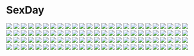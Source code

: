 # SexDay
![](https://konachan.com/jpeg/c494e3a3dfaebdc3c1a5c45b1927e35f/Konachan.com%20-%20284386%202girls%20aqua_eyes%20blonde_hair%20crown%20dress%20drink%20flowers%20jivke%20long_hair%20pointed_ears%20princess_peach%20princess_zelda%20rose%20signed%20wristwear.jpg)
![](https://konachan.com/image/88ffb867221166298a23c707fb1221a1/Konachan.com%20-%2097659%20all_male%20arsene_lupin_iii%20building%20car%20cigarette%20city%20lupin_iii%20male%20suit%20tie%20zz.jpg)
![](https://konachan.com/image/460f9a2fc9b2e235326afce8c80d474e/Konachan.com%20-%20170116%20animal%20bird%20blue_eyes%20blush%20breasts%20brown_hair%20cleavage%20long_hair%20miyazaki_byou%20original%20petals%20thighhighs.jpg)
![](https://konachan.com/image/f21b9f31ba49110f892ff2e9fb256c1f/Konachan.com%20-%2066098%20red%20vocaloid.jpg)
![](https://konachan.com/jpeg/40ae30c85ee80626a584440add95139e/Konachan.com%20-%2037093%20code_geass%20cornelia_li_britannia%20euphemia_li_britannia%20lelouch_lamperouge%20loli%20male%20nunnally_lamperouge.jpg)
![](https://konachan.com/image/c592629206add74491e9ff124441aa14/Konachan.com%20-%20181662%20boat%20building%20grass%20lin%2B%20night%20original%20pixiv_fantasia%20sky%20stars.jpg)
![](https://konachan.com/image/a3fedf647a17262f3f6e4a19b731d745/Konachan.com%20-%2023832%202girls%20askray%20demon%20halloween%20jpeg_artifacts%20loli%20moe_%28bosshi%29%20pumpkin%20witch%20yu_%28bosshi%29.jpg)
![](https://konachan.com/image/709e5bc3df3a002e369c20e68943ed28/Konachan.com%20-%20206007%20aqua_eyes%20aqua_hair%20blue_eyes%20blue_hair%20garter%20glasses%20group%20gumi%20hat%20kneehighs%20long_hair%20male%20necklace%20skirt%20stockings%20twintails%20vocaloid%20wei_ji.jpg)
![](https://konachan.com/jpeg/27a733228c6a218d96c1722ae61e92cb/Konachan.com%20-%20287772%20anthropomorphism%20black_hair%20blush%20bra%20cameltoe%20headband%20japanese_clothes%20long_hair%20miko%20orange_eyes%20panties%20shirokitsune%20underwear%20waifu2x.jpg)
![](https://konachan.com/image/dd9afdc612164ffb22ae21f645c9774a/Konachan.com%20-%20216989%20bikini%20breasts%20cleavage%20green_eyes%20necklace%20original%20pink_hair%20sunglasses%20swimsuit%20twinpoo%20twintails.jpg)
![](https://konachan.com/image/62d2f98a53c2f587c3ea8d594c1e19f7/Konachan.com%20-%20196315%20ass%20blonde_hair%20brown_eyes%20elbow_gloves%20gloves%20headband%20jpeg_artifacts%20ljs35795%20long_hair%20panties%20shirt_lift%20thighhighs%20underwear%20wink.jpg)
![](https://konachan.com/jpeg/666f70697c625cc5a907a2a5e869ad95/Konachan.com%20-%20131697%20achiki%20kagamine_len%20kagamine_rin%20male%20pink_eyes%20vocaloid.jpg)
![](https://konachan.com/image/cf9ee14151302a40c946d74fb3d01c4b/Konachan.com%20-%20143091%20animal_ears%20blush%20brown_hair%20daidai_ookami%20dress%20food%20hat%20pantyhose%20red_eyes%20shameimaru_aya%20short_hair%20tail%20touhou%20wings.jpg)
![](https://konachan.com/image/3aef5acc4f9aa628314f7613370ef9e6/Konachan.com%20-%2047549%20akiyama_mio%20k-on%21%20school_swimsuit%20swimsuit.jpg)
![](https://konachan.com/image/75bfca452cee2ec886191a89304c42a0/Konachan.com%20-%20113873%20flowers%20nardack%20original%20red%20third-party_edit.jpg)
![](https://konachan.com/jpeg/d4142862d11cd3f9c906afda17b88702/Konachan.com%20-%20275954%20blonde_hair%20butterfly%20dress%20flowers%20green_eyes%20long_hair%20original%20primcoco%20rose.jpg)
![](https://konachan.com/image/4dc0fbf42638d63790e5b8a9e6e03d5e/Konachan.com%20-%2044027%20akizuki_ritsuko%20amami_haruka%20cherry_blossoms%20flowers%20hagiwara_yukiho%20idolmaster%20kikuchi_makoto%20minase_iori%20school_uniform%20spring.jpg)
![](https://konachan.com/image/866ea043bb365839bf5a33c4cd201613/Konachan.com%20-%2097080%20ayanami_rei%20chibi%20kisha_%28quo_inari_taisha%29%20neon_genesis_evangelion.jpg)
![](https://konachan.com/jpeg/4592829f4cf62b83e68ebab5c0a4c702/Konachan.com%20-%20290302%20aoi_yun%20ass%20bed%20blush%20bra%20breasts%20bunny%20bunnygirl%20choker%20cleavage%20long_hair%20original%20panties%20stockings%20tail%20underboob%20underwear%20waifu2x%20wristwear.jpg)
![](https://konachan.com/image/78174ddab59ce43a3ddbe96e39241264/Konachan.com%20-%20223348%20anthropomorphism%20blush%20breasts%20kantai_collection%20kneehighs%20kunifuto%20nipples%20nipple_slip%20ooi_%28kancolle%29%20wet.jpg)
![](https://konachan.com/image/9e59104a7fb7fdd2f1c4dbc7af6295fa/Konachan.com%20-%2063534%20favorite%20game_cg%20hoshizora_no_memoria%20tagme.jpg)
![](https://konachan.com/image/da599db30ab93f4b22d29ef174e66b5a/Konachan.com%20-%20197397%20aqua_eyes%20blonde_hair%20blush%20briska%20cherry_blossoms%20flowers%20long_hair%20original%20petals%20sideboob%20signed%20tree.jpg)
![](https://konachan.com/image/ab0ffefb03c1578c544e15b1afe5675c/Konachan.com%20-%2084986%202girls%20amami_haruka%20couch%20idolmaster%20jennifer_yamada%20kisaragi_chihaya%20kneehighs%20pantyhose%20school_uniform%20wink.jpg)
![](https://konachan.com/image/ca78f76d4f0fce2ae8fda6129b11e0dd/Konachan.com%20-%20170097%20blonde_hair%20brown_eyes%20elbow_gloves%20gloves%20long_hair%20siraha%20sword%20sword_art_online%20thighhighs%20weapon%20yuuki_asuna.jpg)
![](https://konachan.com/jpeg/9a0d8e04c993674a3e0cb12b9c076e6f/Konachan.com%20-%20203438%20brown_eyes%20brown_hair%20misaka_mikoto%20school_uniform%20short_hair%20to_aru_majutsu_no_index.jpg)
![](https://konachan.com/image/7a4a00cd2a723eb88d951ac2088bae1b/Konachan.com%20-%20161267%20blush%20brown_hair%20hat%20mike_inel%20original%20sky%20sunset%20thighhighs%20weapon%20yellow_eyes.jpg)
![](https://konachan.com/jpeg/6bd641513dcd819a57c1f396d97af70b/Konachan.com%20-%20278137%20barefoot%20bed%20black_hair%20brown_eyes%20condom%20cropped%20k-on%21%20long_hair%20navel%20nopan%20panties%20panty_pull%20penis%20pubic_hair%20pussy%20sex%20twintails%20underwear.jpg)
![](https://konachan.com/jpeg/a0d0fed949a6b269de73cadecd6d61c1/Konachan.com%20-%20213622%20aliasing%20ass%20dreadtie%20gray%20green_eyes%20green_hair%20gun%20kneehighs%20long_hair%20original%20panties%20ponytail%20ribbons%20school_uniform%20signed%20underwear%20weapon.jpg)
![](https://konachan.com/image/f9fbee388219786e8c5afd1ae2559b1b/Konachan.com%20-%20248724%20all_male%20aqua_eyes%20aqua_hair%20flowers%20kaito%20male%20short_hair%20vocaloid%20ziling.jpg)
![](https://konachan.com/image/a0ba2f502b662dc183f9a6779e471d3e/Konachan.com%20-%2018286%20fuu%20samurai_champloo.jpg)
![](https://konachan.com/jpeg/5a2b8f5dc3a024477a681f675add180c/Konachan.com%20-%20112859%20chibi%20demon%20flandre_scarlet%20fule%20koakuma%20patchouli_knowledge%20touhou%20vampire.jpg)
![](https://konachan.com/image/b5b90c66c3e912b7ebd247268533f1b8/Konachan.com%20-%20173045%20bath%20bathtub%20blue_hair%20book%20breasts%20brown_eyes%20cleavage%20dahl_lange%20league_of_legends%20leaves%20long_hair%20sona_buvelle%20towel%20water%20wet.jpg)
![](https://konachan.com/jpeg/d69fc1c28dc6d12dfca443be25d5c4ef/Konachan.com%20-%20185005%20bath%20bathtub%20breasts%20brown_hair%20game_cg%20golden_marriage%20hayakawa_harui%20ichijouji_touko%20male%20nipples%20nude%20pink_eyes%20tachibana_nagisa%20water.jpg)
![](https://konachan.com/image/05036088ac1964b7bc3d5f76a264a0d8/Konachan.com%20-%204915%20air%20michiru%20tohno_minagi.jpg)
![](https://konachan.com/jpeg/a0472bdb816596a5005b192273ed5947/Konachan.com%20-%20273904%20achiki%20black_hair%20dress%20garter_belt%20gothic%20gray%20gray_eyes%20headdress%20long_hair%20necklace%20original%20stockings%20thighhighs%20waifu2x%20wings.jpg)
![](https://konachan.com/jpeg/069c980636d4f399313fa65379a076c3/Konachan.com%20-%2061699%20alphard%20canaan%20close%20transparent%20vector.jpg)
![](https://konachan.com/jpeg/61f9b00a11ff2b1ddb4ce7c5d46ab4cd/Konachan.com%20-%2078764%20hatsune_miku%20megurine_luka%20twintails%20vocaloid%20world%27s_end_dancehall_%28vocaloid%29.jpg)
![](https://konachan.com/image/aa1c488885a080a6eebf768698389055/Konachan.com%20-%2044295%20blue_hair%20hatsune_miku%20twintails%20vocaloid.jpg)
![](https://konachan.com/image/83b10b72adbbc816c4c9b95f62c83cc9/Konachan.com%20-%20188096%20bondage%20gag%20kuroki_tomoko%20stormcow%20watashi_ga_motenai_no_wa_dou_kangaetemo_omaera_ga_warui%21.jpg)
![](https://konachan.com/image/3b6ea1a69b366964b8f1b7175e188e1e/Konachan.com%20-%20205402%20brown_hair%20cameltoe%20game_cg%20harukaze_soft%20kneehighs%20kuroki_michi%20oozora_itsuki%20panties%20red_eyes%20school_uniform%20skirt%20underwear%20upskirt.jpg)
![](https://konachan.com/jpeg/47812dcec5efa657cc2ca8e3c8bf204d/Konachan.com%20-%20265744%20animal_ears%20black_hair%20blue_eyes%20bow%20braids%20breasts%20bunny_ears%20bunnygirl%20cleavage%20collar%20long_hair%20nijisanji%20thighhighs%20tsukino_mito%20white%20wristwear.jpg)
![](https://konachan.com/jpeg/d1d6909d39b7915cefc1110f183e1469/Konachan.com%20-%20274034%20anthropomorphism%20blush%20breasts%20girls_frontline%20kar98k_%28girls_frontline%29%20keenh%20long_hair%20nude%20red_eyes%20signed%20white_hair.jpg)
![](https://konachan.com/image/cc68f487074099408f892477ce471805/Konachan.com%20-%204931%20aircraft%20black_hair%20futami_eriko%20kimikiss%20long_hair%20paper%20school_uniform%20socks%20takayama_kisai.jpg)
![](https://konachan.com/image/743745c5d86ca9c0f17471f477710298/Konachan.com%20-%2093198%20gumi%20megurine_luka%20vocaloid.jpg)
![](https://konachan.com/jpeg/09d591bdfc297b561fab332054cda055/Konachan.com%20-%207535%20katagiri_himeko%20pani_poni_dash.jpg)
![](https://konachan.com/jpeg/7ce510b958946c4ab80329a0bd5dc939/Konachan.com%20-%20212218%20benitama%20blonde_hair%20dragon%20grass%20hat%20magic%20male%20original%20pointed_ears%20red_eyes%20staff%20tree%20witch_hat.jpg)
![](https://konachan.com/jpeg/bd6d5910e68b696cc88939f82e4710fc/Konachan.com%20-%2062553%20kawai_ameri%20red_eyes%20school_uniform%20tayutama%20thighhighs%20twintails.jpg)
![](https://konachan.com/jpeg/ef4766586509e9b9cfdd149d4af8e809/Konachan.com%20-%20297503%20aqua_eyes%20blonde_hair%20blush%20candy%20lollipop%20long_hair%20original%20skirt%20tatami_to_hinoki%20thighhighs%20twintails%20waifu2x%20watermark%20wink.jpg)
![](https://konachan.com/image/6321ffa860457266a9c7508b981f005c/Konachan.com%20-%2037085%20aqua_hair%20black_hair%20blue_eyes%20brown_hair%20gainax%20glasses%20gray_hair%20group%20kneehighs%20male%20red_eyes%20ribbons%20rooftop%20scan%20short_hair%20skirt%20twintails.jpg)
![](https://konachan.com/image/300f78ead2754ccbd63fe1bccacc5e5a/Konachan.com%20-%2044835%20hatsune_miku%20saihate_%28vocaloid%29%20vocaloid.jpg)
![](https://konachan.com/image/9256573c63967131577551c10f88fef1/Konachan.com%20-%2029277%20animal_ears%20aqua_eyes%20barefoot%20bed%20bell%20blonde_hair%20bra%20collar%20littlewitch%20long_hair%20oyari_ashito%20panties%20underwear%20wristwear.jpg)
![](https://konachan.com/jpeg/68b81566d215c249ff5521385ee2f4d3/Konachan.com%20-%2034370%20clannad%20glasses%20sakagami_tomoyo.jpg)
![](https://konachan.com/image/003a01983eec59e108c0fba9f0a74887/Konachan.com%20-%2023333%20close%20ninin_ga_shinobuden%20onsokumaru%20vector%20yellow.jpg)
![](https://konachan.com/image/6f62a0e961721fe6514d1936561cf1e6/Konachan.com%20-%20116918%20blush%20breasts%20eyepatch%20murakumo_shinku_asahi%20nipples%20red_hair%20short_hair%20skyfish%20soukyuu_no_soleil%20tsurugi_hagane.jpg)
![](https://konachan.com/jpeg/6d0b606d6dd49813e5f1cfdad365bf1e/Konachan.com%20-%20208128%20aqua_eyes%20ass%20breasts%20censored%20couch%20cum%20foxgirl%20headband%20long_hair%20nipples%20original%20panties%20panty_pull%20penis%20pussy%20sex%20thighhighs%20topless%20underwear.jpg)
![](https://konachan.com/image/ad4fa71bbff7385830c6471c752d9969/Konachan.com%20-%2074578%20kagamine_rin%20vocaloid.jpg)
![](https://konachan.com/image/3350b5df89eb8f4869e4883c3f957810/Konachan.com%20-%20219945%20ass%20blonde_hair%20boots%20gun%20hat%20panties%20skirt_lift%20thighhighs%20tomoe_mami%20twintails%20underwear%20upskirt%20weapon%20white%20wokada%20yellow_eyes.jpg)
![](https://konachan.com/image/fd53acb0fd62b38613807d2af78980c8/Konachan.com%20-%20179554%20anthropomorphism%20blush%20brown_eyes%20brown_hair%20hat%20hisame_genta%20kantai_collection%20loli%20panties%20short_hair%20underwear%20z3_max_schultz_%28kancolle%29.jpg)
![](https://konachan.com/image/bdab2aa313af4e17c57dd33965abdeb5/Konachan.com%20-%2085085%20gun%20lm7_%28op-center%29%20scenic%20weapon%20yellow.jpg)
![](https://konachan.com/image/1a08becd60bf0c882476d1c5e8eb8bd8/Konachan.com%20-%2011268%20ohno_tetsuya%20ribbons%20sara%20tenshi_ni_narumon.jpg)
![](https://konachan.com/image/aeb9ec86c711483d9f01f7589338ef47/Konachan.com%20-%2083277%20da_capo%20da_capo_ii%20tagme.jpg)
![](https://konachan.com/image/9ec6505f29b6866e81a104c11ab14553/Konachan.com%20-%2056276%20kanamemo%20kujiin_mika%20nakamachi_kana%20swimsuit.jpg)
![](https://konachan.com/jpeg/7f514207c36648a436bce8fbca6a3ae3/Konachan.com%20-%20167742%20black_hair%20blue_eyes%20blue_hair%20braids%20breasts%20brown_hair%20cleavage%20dress%20glasses%20gloves%20group%20long_hair%20monokuma%20pink_eyes%20skirt%20tie%20twintails%20yokoyama.jpg)
![](https://konachan.com/image/5491d34d3748a20106b9f5039945f7ef/Konachan.com%20-%20236128%20aquamary%20flowers%20food%20nobody%20original%20scenic%20watermark.jpg)
![](https://konachan.com/jpeg/dcae9210a6308b4d1ba22e7cd1c40af6/Konachan.com%20-%20230865%20black_hair%20blue_eyes%20blush%20breasts%20dark_skin%20gloves%20goggles%20izumi_%28pokemon%29%20long_hair%20nipples%20no_bra%20pokemon%20umashima_shohei.jpg)
![](https://konachan.com/image/7fc4458febd1ec295c9c2fca5c027837/Konachan.com%20-%20253340%20breasts%20gloves%20green_hair%20halloween%20hatsune_miku%20horns%20kenkano%20long_hair%20navel%20pumpkin%20red_eyes%20skirt%20thighhighs%20twintails%20vocaloid%20wink.jpg)
![](https://konachan.com/image/ec1e916b26af7504598bec8ed31b4f02/Konachan.com%20-%2058664%20blood%20vocaloid%20yowane_haku.jpg)
![](https://konachan.com/image/6d6f0980afbcb497176288d0786cbeaf/Konachan.com%20-%20270904%20goth-loli%20lolita_fashion%20mitu_yang%20overlord%20shalltear_bloodfallen%20vampire%20weapon.jpg)
![](https://konachan.com/image/f6c2e94c752a68d1d2c316e4ef831a7f/Konachan.com%20-%20238955%20braids%20dress%20emilia_%28re%3Azero%29%20gray_hair%20long_hair%20pointed_ears%20purple_eyes%20re%3Azero_kara_hajimeru_isekai_seikatsu%20saraki%20signed%20thighhighs.jpg)
![](https://konachan.com/image/35cc9916d6f37c701dbc198c3235bb8d/Konachan.com%20-%20162848%20flandre_scarlet%20hatsune_miku%20ia%20kang_kang_zi%20moon%20night%20suzumiya_haruhi%20suzumiya_haruhi_no_yuutsu%20touhou%20vampire%20vocaloid.jpg)
![](https://konachan.com/image/41014c2cf869040b3bb3b208fdc7a46f/Konachan.com%20-%20112044%20angela_leon%20berserk%20buumori%20cape%20crossover%20evarella%20halloween%20hat%20kiki%20moon%20panties%20schierke%20soul_eater%20tabasa%20touhou%20underwear%20warzard%20wink%20witch.jpg)
![](https://konachan.com/image/1e1e4bbb8a9c897e3cc7a8add7e16841/Konachan.com%20-%20226879%20animal%20animal_ears%20brave_witches%20brown_eyes%20brown_hair%20karibuchi_hikari%20nyaku%20school_uniform%20short_hair%20strike_witches%20swimsuit%20tail.jpg)
![](https://konachan.com/image/ce9fbe6017834ce9d098eaf36d4bd261/Konachan.com%20-%20212500%201761975416%20armor%20blonde_hair%20dress%20fate_stay_night%20fate_unlimited_codes%20fate_%28series%29%20flowers%20green_eyes%20petals%20ponytail%20saber%20saber_lily%20sword%20weapon.jpg)
![](https://konachan.com/jpeg/91da6697d8df82505dec7dbc9c6e2d30/Konachan.com%20-%20204996%20blue_eyes%20blue_hair%20braids%20building%20candy%20chain%20gray_hair%20group%20hat%20headband%20knife%20lollipop%20male%20navel%20night%20ponytail%20red_eyes%20red_hair%20weapon.jpg)
![](https://konachan.com/image/251c1d4ae7006a8376980a663c52493a/Konachan.com%20-%2051276%20black%20close%20jigoku_shoujo%20mikage_yuzuki.jpg)
![](https://konachan.com/image/e43997550e0aa0e5d2ce1768de41af14/Konachan.com%20-%20261019%20blush%20bow%20bra%20breasts%20brown_hair%20cameltoe%20cleavage%20flowers%20ko_yu%20long_hair%20navel%20original%20panties%20red_eyes%20rose%20teddy_bear%20thighhighs%20underwear.jpg)
![](https://konachan.com/image/00aa4d9a18179c5d397cafa63b5a2a05/Konachan.com%20-%20125111%20final_fantasy_xiii-2%20flowers%20gray_hair%20hayashi_kasutamu%20headdress%20long_hair%20navel%20paddra_nsu-yeul%20sideboob%20skirt%20wristwear.jpg)
![](https://konachan.com/jpeg/e5e225ee85ac689905e3ccc5d309d329/Konachan.com%20-%20274786%202girls%20blush%20bra%20breasts%20brown_eyes%20cameltoe%20choker%20cleavage%20flowers%20idolmaster%20long_hair%20navel%20open_shirt%20panties%20rose%20shirt%20signed%20twins%20underwear.jpg)
![](https://konachan.com/jpeg/c58fe1ecb579a125b3cfe8d79a3be897/Konachan.com%20-%20234007%20animal%20doll%20fish%20fuji_choko%20katana%20original%20scan%20school_uniform%20sword%20thighhighs%20weapon.jpg)
![](https://konachan.com/jpeg/01dd42ee0d4c401ef150549566eec06d/Konachan.com%20-%20275074%20abigail_williams_%28fate_grand_order%29%20aqua_eyes%20blonde_hair%20bow%20dress%20fate_grand_order%20fate_%28series%29%20hat%20loli%20long_hair%20peroncho%20teddy_bear%20tentacles.jpg)
![](https://konachan.com/image/2b6cc39d8d469136b12e55a0677d3dc8/Konachan.com%20-%20246081%20aqua_eyes%20ass%20blush%20bow%20breasts%20catgirl%20censored%20kneehighs%20long_hair%20navel%20nekopara%20nipples%20nude%20penis%20ribbons%20sayori%20sex%20tail%20twintails%20watermark.jpg)
![](https://konachan.com/jpeg/6b427690b20918696aa929fbd1785467/Konachan.com%20-%2087585%20chibi%20chitose_kiiro%20hatsune_miku%20twintails%20vocaloid%20white.jpg)
![](https://konachan.com/image/cf3795211acdc79b9b8f91be5626505e/Konachan.com%20-%2031793%20blonde_hair%20blue_eyes%20blush%20book%20brown_hair%20censored%20favorite%20flat_chest%20game_cg%20happy_margaret%21%20kokonoka%20minahase_karin%20nipples%20thighhighs%20wet.jpg)
![](https://konachan.com/image/484500d9eea13b6c8610e4381f4067bb/Konachan.com%20-%2028867%20suzumiya_haruhi%20suzumiya_haruhi_no_yuutsu%20yellow.jpg)
![](https://konachan.com/image/85a5ed8f8011942f447b8ca519990ee6/Konachan.com%20-%2057203%20azuma_satori%20bamboo_blade%20chiba_kirino%20kawazoe_tamaki%20kuwahara_sayako%20miyazaki_miyako.jpg)
![](https://konachan.com/image/ab154eb3912f302ccd8284e584bbb582/Konachan.com%20-%2064551%20blue_eyes%20breasts%20bunnygirl%20cleavage%20hakkai%20mahou_shoujo_lyrical_nanoha%20mahou_shoujo_lyrical_nanoha_strikers%20orange_hair%20pantyhose%20takamachi_nanoha.jpg)
![](https://konachan.com/image/daa7a9eee34c1b5055b5b6204de75c6c/Konachan.com%20-%20194141%202girls%20aikatsu%21%20dress%20landscape%20lm7_%28op-center%29%20scenic%20school_uniform%20shibuki_ran%20thighhighs%20toudou_yurika.jpg)
![](https://konachan.com/image/6ab3cbed9d1ab088e19bfb18bf97cdfa/Konachan.com%20-%2070622%20blonde_hair%20blue_eyes%20ribbons%20wings.jpg)
![](https://konachan.com/jpeg/5016d9f9e5854c8e4e6f4b5d20e6e3a1/Konachan.com%20-%2012803%20aquaplus%20leaf%20mitsumi_misato%20to_heart%20to_heart_2%20yoshioka_chie.jpg)
![](https://konachan.com/image/8ac98cd8a74f3001ed0c493d30650b6a/Konachan.com%20-%2051382%20bleach%20inoue_orihime.jpg)
![](https://konachan.com/jpeg/95007e6cb5c441f3b8f8750238b6f5e3/Konachan.com%20-%20110059%20blonde_hair%20blue_eyes%20blush%20censored%20game_cg%20green_eyes%20handjob%20makita_maki%20mecha-con%21%20narusawa_sora%20onomatope%2A%20penis%20pink_hair%20twintails.jpg)
![](https://konachan.com/jpeg/2a981cc5e754eada829933cac82d021d/Konachan.com%20-%2038528%20abhar%20blush%20brown_eyes%20brown_hair%20deep_blue_sky_%26_pure_white_wings%20misaki_kurehito%20school_uniform%20short_hair%20tie%20tsuyazaki_kokage.jpg)
![](https://konachan.com/image/fc600e1d618704eb3f62ec9f780bc45d/Konachan.com%20-%20121780%20akemi_homura%20blue_hair%20bow_%28weapon%29%20dress%20gun%20kaname_madoka%20miki_sayaka%20nozomi_fuuten%20pink_hair%20purple_hair%20sakura_kyouko%20spear%20tomoe_mami%20weapon.jpg)
![](https://konachan.com/image/8be8f732159dc000479f3d4f5fa536e8/Konachan.com%20-%20191124%20aqua_eyes%20aqua_hair%20hatsune_miku%20long_hair%20nagitoki%20paper%20school_uniform%20skirt%20socks%20twintails%20vocaloid.jpg)
![](https://konachan.com/image/3ef95363beabe1835cff6e9b2a29b0d6/Konachan.com%20-%20301531%2022jigen%20azur_lane%20breasts%20brown_hair%20glasses%20lolita_fashion%20long_hair%20nipples%20no_bra%20nopan%20open_shirt%20pussy%20red_eyes%20skirt_lift%20tie%20uncensored.jpg)
![](https://konachan.com/jpeg/918579e1fca3677987f95d6ff6d62c75/Konachan.com%20-%20226907%20new_game%21%20suzukaze_aoba%20takimoto_hifumi%20yagami_kou%20yuuki_tatsuya.jpg)
![](https://konachan.com/image/9c115c1690ad57b5233de62d930833d8/Konachan.com%20-%2061129%20loli%20male%20parody%20ronoue_genji%20shannon%20toshiro_gohda%20ushiromiya_eva%20ushiromiya_kyrie%20ushiromiya_maria%20ushiromiya_rosa%20ushiromiya_rudolf.jpg)
![](https://konachan.com/image/fd100700b08a350205b357658a93dda9/Konachan.com%20-%20210845%20blue_eyes%20blue_hair%20bubbles%20fuyu_no_yoru_miku%20hatsune_miku%20kyod%2B%20long_hair%20snow%20twintails%20vocaloid.jpg)
![](https://konachan.com/image/9e3929e44ad661bec45cf3fccd105ff4/Konachan.com%20-%20208143%20blonde_hair%20blue_eyes%20blush%20brown_hair%20fang%20flowers%20maaryan%20orange_eyes%20pink_hair%20red_eyes%20red_hair%20skirt%20thighhighs%20to_heart%20to_heart_2%20wink.jpg)
![](https://konachan.com/jpeg/fbfb041175ab90f506c03dd27a4adbab/Konachan.com%20-%2029120%20blonde_hair%20breasts%20glasses%20long_hair%20nipples%20nude%20open_shirt%20panties%20panty_pull%20pantyhose%20pussy%20stockings%20taka_tony%20tie%20uncensored%20underwear.jpg)
